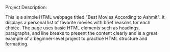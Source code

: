 Project Description:

This is a simple HTML webpage titled "Best Movies According to Ashmit". It displays a personal list of favorite movies with brief reasons for each choice. The page uses basic HTML elements such as headings, paragraphs, and line breaks to present the content clearly and is a great example of a beginner-level project to practice HTML structure and formatting.

